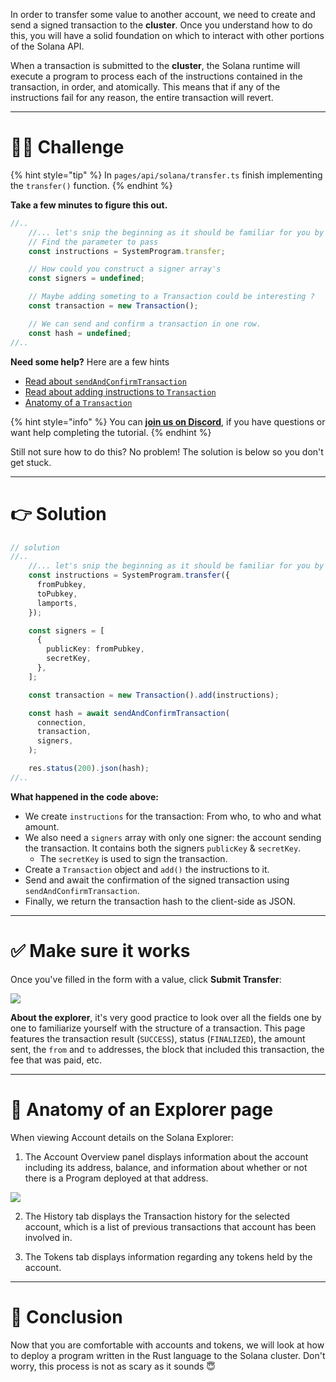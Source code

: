 In order to transfer some value to another account, we need to create and send a signed transaction to the **cluster**. Once you understand how to do this, you will have a solid foundation on which to interact with other portions of the Solana API.

When a transaction is submitted to the **cluster**, the Solana runtime will execute a program to process each of the instructions contained in the transaction, in order, and atomically. This means that if any of the instructions fail for any reason, the entire transaction will revert. 

----------------------------------

# 👨‍💻 Challenge

{% hint style="tip" %}
In `pages/api/solana/transfer.ts` finish implementing the `transfer()` function.
{% endhint %}

**Take a few minutes to figure this out.**

```typescript
//..
    //... let's snip the beginning as it should be familiar for you by now!
    // Find the parameter to pass
    const instructions = SystemProgram.transfer;

    // How could you construct a signer array's
    const signers = undefined;

    // Maybe adding someting to a Transaction could be interesting ?
    const transaction = new Transaction();

    // We can send and confirm a transaction in one row.
    const hash = undefined; 
//..
```

**Need some help?** Here are a few hints
* [Read about `sendAndConfirmTransaction`](https://solana-labs.github.io/solana-web3.js/modules.html#sendAndConfirmTransaction)  
* [Read about adding instructions to `Transaction`](https://solana-labs.github.io/solana-web3.js/classes/Transaction.html#add)  
* [Anatomy of a `Transaction`](https://docs.solana.com/developing/programming-model/transactions)

{% hint style="info" %}
You can [**join us on Discord**](https://discord.gg/fszyM7K), if you have questions or want help completing the tutorial.
{% endhint %}

Still not sure how to do this? No problem! The solution is below so you don't get stuck.

----------------------------------

# 👉 Solution

```typescript
// solution
//..
    //... let's snip the beginning as it should be familiar for you by now!
    const instructions = SystemProgram.transfer({
      fromPubkey,
      toPubkey,
      lamports,
    });

    const signers = [
      {
        publicKey: fromPubkey,
        secretKey,
      },
    ];

    const transaction = new Transaction().add(instructions);

    const hash = await sendAndConfirmTransaction(
      connection,
      transaction,
      signers,
    );

    res.status(200).json(hash);
//..
```

**What happened in the code above:**
 
* We create `instructions` for the transaction: From who, to who and what amount.
* We also need a `signers` array with only one signer: the account sending the transaction. It contains both the signers `publicKey` & `secretKey`. 
  * The `secretKey` is used to sign the transaction.
* Create a `Transaction` object and `add()` the instructions to it.
* Send and await the confirmation of the signed transaction using `sendAndConfirmTransaction`.
* Finally, we return the transaction hash to the client-side as JSON.

----------------------------------

# ✅ Make sure it works

Once you've filled in the form with a value, click **Submit Transfer**: 

![](../../../.gitbook/assets/pathways/solana/solana-transfer.gif)

**About the explorer**, it's very good practice to look over all the fields one by one to familiarize yourself with the structure of a transaction. This page features the transaction result (`SUCCESS`), status (`FINALIZED`), the amount sent, the `from` and `to` addresses, the block that included this transaction, the fee that was paid, etc.

----------------------------------

# 🧐 Anatomy of an Explorer page

When viewing Account details on the Solana Explorer:

1. The Account Overview panel displays information about the account including its address, balance, and information about whether or not there is a Program deployed at that address.

![](https://user-images.githubusercontent.com/2707197/136972044-0a07ea2f-3061-4a4a-af05-aaee562c8f7f.png)

2. The History tab displays the Transaction history for the selected account, which is a list of previous transactions that account has been involved in.

3. The Tokens tab displays information regarding any tokens held by the account.

----------------------------------

# 🏁 Conclusion

Now that you are comfortable with accounts and tokens, we will look at how to deploy a program written in the Rust language to the Solana cluster. Don't worry, this process is not as scary as it sounds 😇
